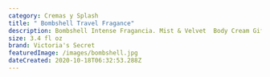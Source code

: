```yaml
---
category: Cremas y Splash
title: " Bombshell Travel Fragance"
description: Bombshell Intense Fragancia. Mist & Velvet  Body Cream Gift Set
size: 3.4 fl oz
brand: Victoria's Secret
featuredImage: /images/bombshell.jpg
dateCreated: 2020-10-18T06:32:53.288Z
---
```

